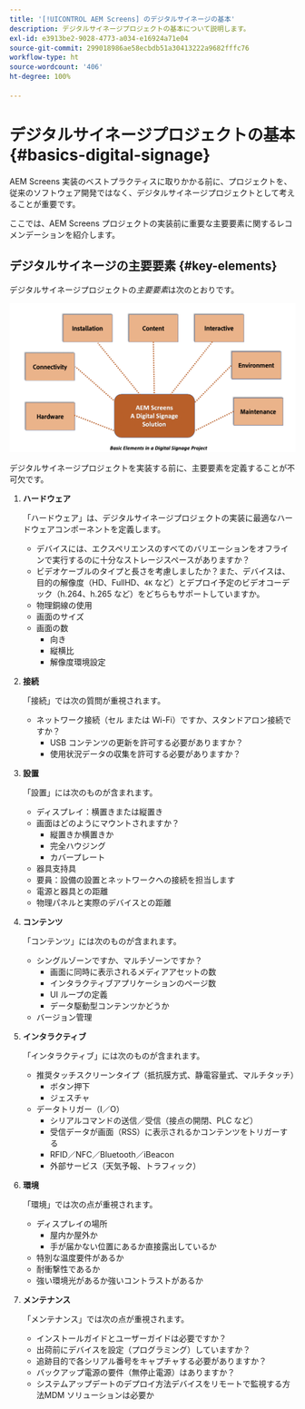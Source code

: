 ```yaml
---
title: '[!UICONTROL AEM Screens] のデジタルサイネージの基本'
description: デジタルサイネージプロジェクトの基本について説明します。
exl-id: e3913be2-9028-4773-a034-e16924a71e04
source-git-commit: 299018986ae58ecbdb51a30413222a9682fffc76
workflow-type: ht
source-wordcount: '406'
ht-degree: 100%

---
```


# デジタルサイネージプロジェクトの基本 {#basics-digital-signage}

AEM Screens 実装のベストプラクティスに取りかかる前に、プロジェクトを、従来のソフトウェア開発ではなく、デジタルサイネージプロジェクトとして考えることが重要です。

ここでは、AEM Screens プロジェクトの実装前に重要な主要要素に関するレコメンデーションを紹介します。

## デジタルサイネージの主要要素 {#key-elements}

デジタルサイネージプロジェクトの&#x200B;*主要要素*&#x200B;は次のとおりです。

![](/help/assets/Elements-Revised.png)

デジタルサイネージプロジェクトを実装する前に、主要要素を定義することが不可欠です。

1. **ハードウェア**

   「ハードウェア」は、デジタルサイネージプロジェクトの実装に最適なハードウェアコンポーネントを定義します。
   * デバイスには、エクスペリエンスのすべてのバリエーションをオフラインで実行するのに十分なストレージスペースがありますか？
   * ビデオケーブルのタイプと長さを考慮しましたか？また、デバイスは、目的の解像度（HD、FullHD、`4K` など）とデプロイ予定のビデオコーデック（h.264、h.265 など）をどちらもサポートしていますか。
   * 物理銅線の使用
   * 画面のサイズ
   * 画面の数
      * 向き
      * 縦横比
      * 解像度環境設定

1. **接続**

   「接続」では次の質問が重視されます。
   * ネットワーク接続（セル または Wi-Fi）ですか、スタンドアロン接続ですか？
      * USB コンテンツの更新を許可する必要がありますか？
      * 使用状況データの収集を許可する必要がありますか？

1. **設置**

   「設置」には次のものが含まれます。
   * ディスプレイ：横置きまたは縦置き
   * 画面はどのようにマウントされますか？
      * 縦置きか横置きか
      * 完全ハウジング
      * カバープレート
   * 器具支持具
   * 要員：設備の設置とネットワークへの接続を担当します
   * 電源と器具との距離
   * 物理パネルと実際のデバイスとの距離

1. **コンテンツ**

   「コンテンツ」には次のものが含まれます。
   * シングルゾーンですか、マルチゾーンですか？
      * 画面に同時に表示されるメディアアセットの数
      * インタラクティブアプリケーションのページ数
      * UI ループの定義
      * データ駆動型コンテンツかどうか
   * バージョン管理

1. **インタラクティブ**

   「インタラクティブ」には次のものが含まれます。
   * 推奨タッチスクリーンタイプ（抵抗膜方式、静電容量式、マルチタッチ）
      * ボタン押下
      * ジェスチャ
   * データトリガー（I／O）
      * シリアルコマンドの送信／受信（接点の開閉、PLC など）
      * 受信データが画面（RSS）に表示されるかコンテンツをトリガーする
      * RFID／NFC／Bluetooth／iBeacon
      * 外部サービス（天気予報、トラフィック）

1. **環境**

   「環境」では次の点が重視されます。
   * ディスプレイの場所
      * 屋内か屋外か
      * 手が届かない位置にあるか直接露出しているか
   * 特別な温度要件があるか
   * 耐衝撃性であるか
   * 強い環境光があるか強いコントラストがあるか

1. **メンテナンス**

   「メンテナンス」では次の点が重視されます。

   * インストールガイドとユーザーガイドは必要ですか？
   * 出荷前にデバイスを設定（プログラミング）していますか？
   * 追跡目的で各シリアル番号をキャプチャする必要がありますか？
   * バックアップ電源の要件（無停止電源）はありますか？
   * システムアップデートのデプロイ方法デバイスをリモートで監視する方法MDM ソリューションは必要か
